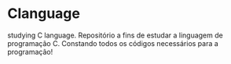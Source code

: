 # Clanguage
studying C language. 
Repositório a fins de estudar a linguagem de programação C. Constando todos os códigos necessários para a programação!
